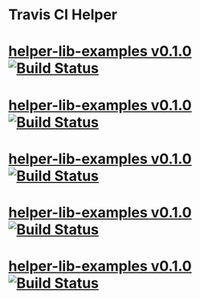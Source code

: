 # Travis CI Helper

# [helper-lib-examples v0.1.0](https://github.com/assemble/helper-lib-examples) [![Build Status](https://travis-ci.org/assemble/helper-lib-examples.png)](https://travis-ci.org/assemble/helper-lib-examples)

# [helper-lib-examples v0.1.0](https://github.com/assemble/helper-lib-examples) [![Build Status](https://travis-ci.org/assemble/helper-lib-examples.png)](https://travis-ci.org/assemble/helper-lib-examples)

# [helper-lib-examples v0.1.0](https://github.com/assemble/helper-lib-examples) [![Build Status](https://travis-ci.org/assemble/helper-lib-examples.png?branch=dev)](https://travis-ci.org/assemble/helper-lib-examples)

# [helper-lib-examples v0.1.0](https://github.com/assemble/helper-lib-examples) [![Build Status](https://travis-ci.org/assemble/helper-lib-examples.png?branch=wip-0.1.0)](https://travis-ci.org/assemble/helper-lib-examples)

# [helper-lib-examples v0.1.0](https://github.com/assemble/helper-lib-examples) [![Build Status](https://travis-ci.org/assemble/helper-lib-examples.png)](https://travis-ci.org/assemble/helper-lib-examples)
